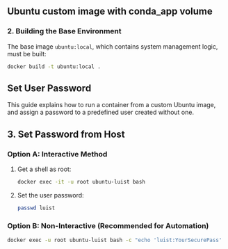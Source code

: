 ## Ubuntu custom image with conda_app volume

### 2. Building the Base Environment
The base image `ubuntu:local`, which contains system management logic, must be built:

```bash
docker build -t ubuntu:local .
```


## Set User Password
This guide explains how to run a container from a custom Ubuntu image, and assign a password to a predefined user created without one.

## 3. Set Password from Host

### Option A: Interactive Method

1. Get a shell as root:

   ```bash
   docker exec -it -u root ubuntu-luist bash
   ```

2. Set the user password:

   ```bash
   passwd luist
   ```

### Option B: Non-Interactive (Recommended for Automation)

```bash
docker exec -u root ubuntu-luist bash -c "echo 'luist:YourSecurePass' | chpasswd"
```